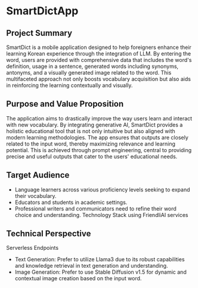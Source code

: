 # SmartDictApp

## Project Summary
SmartDict is a mobile application designed to help foreigners enhance their learning Korean experience through the integration of LLM. By entering the word, users are provided with comprehensive data that includes the word's definition, usage in a sentence, generated words including synonyms, antonyms, and a visually generated image related to the word. This multifaceted approach not only boosts vocabulary acquisition but also aids in reinforcing the learning contextually and visually.

## Purpose and Value Proposition
The application aims to drastically improve the way users learn and interact with new vocabulary. By integrating generative AI, SmartDict provides a holistic educational tool that is not only intuitive but also aligned with modern learning methodologies. The app ensures that outputs are closely related to the input word, thereby maximizing relevance and learning potential. This is achieved through prompt engineering, central to providing precise and useful outputs that
cater to the users' educational needs.

## Target Audience
- Language learners across various proficiency levels seeking to expand
their vocabulary.
- Educators and students in academic settings.
- Professional writers and communicators need to refine their word choice
and understanding.
Technology Stack using FriendliAI services

## Technical Perspective
Serverless Endpoints
-   Text Generation: Prefer to utilize Llama3 due to its robust capabilities
and knowledge retrieval in text generation and understanding.
-    Image Generation: Prefer to use Stable Diffusion v1.5 for dynamic
and contextual image creation based on the input word.
